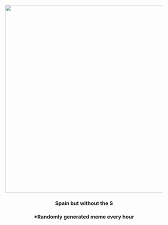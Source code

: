 <p align="center">
        <img src="https://i.redd.it/8yk2ftm09qm81.gif" width="600" height="600">
        </p>
        <h3 align="center">Spain but without the S</h3>
        <h3 align="center">*Randomly generated meme every hour</h3>
    